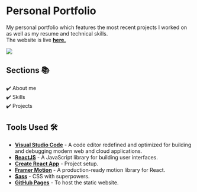 # Personal Portfolio

My personal portfolio which features the most recent projects I worked on as well as my resume and technical skills. \
The website is live **[here.](https://eduardconstantin.github.io)**

<img src="https://github.com/eduardconstantin/eduardconstantin.github.io/blob/master/gif/portfolio.gif">

## Sections 📚
✔️ About me \
✔️ Skills \
✔️ Projects

## Tools Used 🛠️
* [<b>Visual Studio Code</b>](https://code.visualstudio.com) - A code editor redefined and optimized for building and debugging modern web and cloud applications.
* [<b>ReactJS</b>](https://reactjs.org) - A JavaScript library for building user interfaces.
* [<b>Create React App</b>](https://create-react-app.dev) - Project setup.
* [<b>Framer Motion</b>](https://www.framer.com/motion/) - A production-ready motion library for React.
* [<b>Sass</b>](https://sass-lang.com) - CSS with superpowers.
* [<b>GitHub Pages</b>](https://create-react-app.dev/docs/deployment/#github-pages) - To host the static website.


